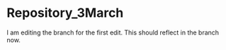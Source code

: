 # Repository_3March

I am editing the branch for the first edit. 
This should reflect in the branch now. 
